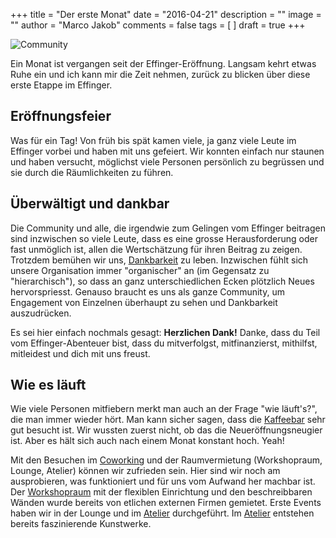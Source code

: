 +++
title = "Der erste Monat"
date = "2016-04-21"
description = ""
image = ""
author = "Marco Jakob"
comments = false
tags = [  ]
draft = true
+++

![Community](community.jpg)

<div class="lead">

</div>

Ein Monat ist vergangen seit der Effinger-Eröffnung. Langsam kehrt etwas Ruhe
ein und ich kann mir die Zeit nehmen, zurück zu blicken über diese erste Etappe
im Effinger.


## Eröffnungsfeier

Was für ein Tag! Von früh bis spät kamen viele, ja ganz viele Leute im Effinger vorbei und haben mit uns gefeiert. Wir konnten einfach nur staunen und haben versucht, möglichst viele Personen persönlich zu begrüssen und sie durch die Räumlichkeiten zu führen.


## Überwältigt und dankbar

Die Community und alle, die irgendwie zum Gelingen vom Effinger beitragen sind inzwischen so viele Leute, dass es eine grosse Herausforderung oder fast unmöglich ist, allen die Wertschätzung für ihren Beitrag zu zeigen. Trotzdem bemühen wir uns, [Dankbarkeit](/grundsaetze/dankbarkeit/) zu leben. Inzwischen fühlt sich unsere Organisation immer "organischer" an (im Gegensatz zu "hierarchisch"), so dass an ganz unterschiedlichen Ecken plötzlich Neues hervorspriesst. Genauso braucht es uns als ganze Community, um Engagement von Einzelnen überhaupt zu sehen und Dankbarkeit auszudrücken.

Es sei hier einfach nochmals gesagt: **Herzlichen Dank!** Danke, dass du Teil vom Effinger-Abenteuer bist, dass du mitverfolgst, mitfinanzierst, mithilfst, mitleidest und dich mit uns freust.


## Wie es läuft

Wie viele Personen mitfiebern merkt man auch an der Frage "wie läuft's?", die man immer wieder hört. Man kann sicher sagen, dass die [Kaffeebar](/kaffeebar/) sehr gut besucht ist. Wir wussten zuerst nicht, ob das die Neueröffnungsneugier ist. Aber es hält sich auch nach einem Monat konstant hoch. Yeah!

Mit den Besuchen im [Coworking](/coworking/#coworking) und der Raumvermietung (Workshopraum, Lounge, Atelier) können wir zufrieden sein. Hier sind wir noch am ausprobieren, was funktioniert und für uns vom Aufwand her machbar ist. Der [Workshopraum](/coworking/#workshopraum) mit der flexiblen Einrichtung und den beschreibbaren Wänden wurde bereits von etlichen externen Firmen gemietet. Erste Events haben wir in der Lounge und im [Atelier](/coworking/#atelier) durchgeführt.
Im [Atelier](/coworking/#atelier) entstehen bereits faszinierende Kunstwerke.
